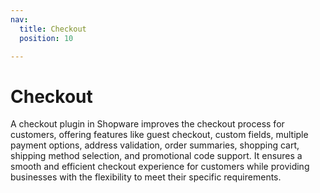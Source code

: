 ```yaml
---
nav:
  title: Checkout
  position: 10

---
```


# Checkout

A checkout plugin in Shopware improves the checkout process for customers, offering features like guest checkout, custom fields, multiple payment options, address validation, order summaries, shopping cart, shipping method selection, and promotional code support. It ensures a smooth and efficient checkout experience for customers while providing businesses with the flexibility to meet their specific requirements.
